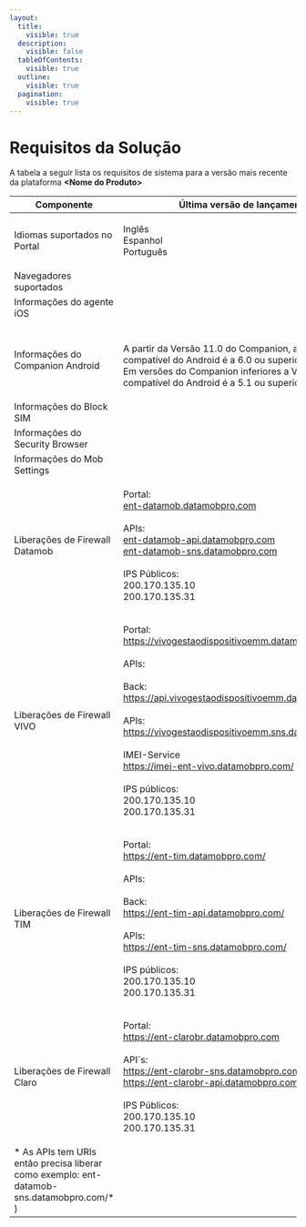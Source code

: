 ```yaml
---
layout:
  title:
    visible: true
  description:
    visible: false
  tableOfContents:
    visible: true
  outline:
    visible: true
  pagination:
    visible: true
---
```


# Requisitos da Solução

A tabela a seguir lista os requisitos de sistema para a versão mais recente da plataforma **\<Nome do Produto>**

| Componente                                                                                  | Última versão de lançamento                                                                                                                                                                                                                                                                                                                                                                                                                                                                                                                                                                              |
| ------------------------------------------------------------------------------------------- | -------------------------------------------------------------------------------------------------------------------------------------------------------------------------------------------------------------------------------------------------------------------------------------------------------------------------------------------------------------------------------------------------------------------------------------------------------------------------------------------------------------------------------------------------------------------------------------------------------- |
| Idiomas suportados no Portal                                                                | <p>Inglês<br>Espanhol<br>Português</p>                                                                                                                                                                                                                                                                                                                                                                                                                                                                                                                                                                   |
| Navegadores suportados                                                                      |                                                                                                                                                                                                                                                                                                                                                                                                                                                                                                                                                                                                          |
| Informações do agente iOS                                                                   |                                                                                                                                                                                                                                                                                                                                                                                                                                                                                                                                                                                                          |
| Informações do Companion Android                                                            | <p><br>A partir da Versão 11.0 do Companion, a versão compatível do Android é a 6.0 ou superior<br>Em versões do Companion inferiores a V 11.0, a versão compatível do Android é a 5.1 ou superior</p>                                                                                                                                                                                                                                                                                                                                                                                                   |
| Informações do Block SIM                                                                    |                                                                                                                                                                                                                                                                                                                                                                                                                                                                                                                                                                                                          |
| Informações do Security Browser                                                             |                                                                                                                                                                                                                                                                                                                                                                                                                                                                                                                                                                                                          |
| Informações do Mob Settings                                                                 |                                                                                                                                                                                                                                                                                                                                                                                                                                                                                                                                                                                                          |
| <p>Liberações de Firewall<br>Datamob</p>                                                    | <p>Portal:<br><a href="http://ent-datamob.datamobpro.com/">ent-datamob.datamobpro.com</a><br><br>APIs:<br><a href="http://ent-datamob-api.datamobpro.com/">ent-datamob-api.datamobpro.com</a><br><a href="http://ent-datamob-sns.datamobpro.com/">ent-datamob-sns.datamobpro.com</a><br><br>IPS Públicos:<br>200.170.135.10<br>200.170.135.31</p>                                                                                                                                                                                                                                                        |
| <p>Liberações de Firewall<br>VIVO</p>                                                       | <p>Portal:<br><a href="https://vivogestaodispositivoemm.datamobpro.com/">https://vivogestaodispositivoemm.datamobpro.com/</a><br><br>APIs:<br><br>Back:<br><a href="https://api.vivogestaodispositivoemm.datamobpro.com/">https://api.vivogestaodispositivoemm.datamobpro.com/</a><br><br>APIs:<br><a href="https://vivogestaodispositivoemm.sns.datamobpro.com/">https://vivogestaodispositivoemm.sns.datamobpro.com/</a><br><br>IMEI-Service<br><a href="https://imei-ent-vivo.datamobpro.com/">https://imei-ent-vivo.datamobpro.com/</a><br><br>IPS públicos:<br>200.170.135.10<br>200.170.135.31</p> |
| <p>Liberações de Firewall<br>TIM</p>                                                        | <p>Portal:<br><a href="https://ent-tim.datamobpro.com/">https://ent-tim.datamobpro.com/</a><br><br>APIs:<br><br>Back:<br><a href="https://ent-tim-api.datamobpro.com/">https://ent-tim-api.datamobpro.com/</a><br><br>APIs:<br><a href="https://ent-tim-sns.datamobpro.com/">https://ent-tim-sns.datamobpro.com/</a><br><br>IPS públicos:<br>200.170.135.10<br>200.170.135.31</p>                                                                                                                                                                                                                        |
| <p>Liberações de Firewall<br>Claro</p>                                                      | <p>Portal:<br><a href="https://ent-clarobr.datamobpro.com/">https://ent-clarobr.datamobpro.com</a><br><br>API`s:<br><a href="https://ent-clarobr-sns.datamobpro.com/">https://ent-clarobr-sns.datamobpro.com/</a><br><a href="https://ent-clarobr-api.datamobpro.com/">https://ent-clarobr-api.datamobpro.com/<br><br></a>IPS Públicos:<br>200.170.135.10<br>200.170.135.31</p>                                                                                                                                                                                                                          |
| \* As APIs tem URIs então precisa liberar como exemplo: ent-datamob-sns.datamobpro.com/\* ) |                                                                                                                                                                                                                                                                                                                                                                                                                                                                                                                                                                                                          |

